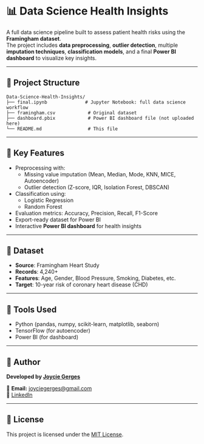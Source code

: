 # 📊 Data Science Health Insights

A full data science pipeline built to assess patient health risks using the **Framingham dataset**.  
The project includes **data preprocessing**, **outlier detection**, multiple **imputation techniques**, **classification models**, and a final **Power BI dashboard** to visualize key insights.

---

## 📁 Project Structure

```
Data-Science-Health-Insights/
├── final.ipynb              # Jupyter Notebook: full data science workflow
├── framingham.csv            # Original dataset
├── dashboard.pbix            # Power BI dashboard file (not uploaded here)
└── README.md                 # This file
```

---

## 🚀 Key Features

- Preprocessing with:
  - Missing value imputation (Mean, Median, Mode, KNN, MICE, Autoencoder)
  - Outlier detection (Z-score, IQR, Isolation Forest, DBSCAN)
- Classification using:
  - Logistic Regression
  - Random Forest
- Evaluation metrics: Accuracy, Precision, Recall, F1-Score
- Export-ready dataset for Power BI
- Interactive **Power BI dashboard** for health insights

---

## 📌 Dataset

- **Source**: Framingham Heart Study
- **Records**: 4,240+
- **Features**: Age, Gender, Blood Pressure, Smoking, Diabetes, etc.
- **Target**: 10-year risk of coronary heart disease (CHD)

---

## 🧠 Tools Used

- Python (pandas, numpy, scikit-learn, matplotlib, seaborn)
- TensorFlow (for autoencoder)
- Power BI (for dashboard)

---

## 🧠 Author

**Developed by [Joycie Gerges](mailto:joyciegerges@gmail.com)**

📧 **Email:** [joyciegerges@gmail.com](mailto:joyciegerges@gmail.com)  
🔗 [LinkedIn](https://www.linkedin.com/in/joycie-gerges-b45514248/)

---

## 📜 License

This project is licensed under the [MIT License](./LICENSE).
